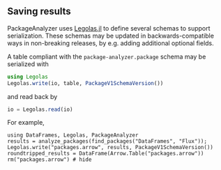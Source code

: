## Saving results

PackageAnalyzer uses [Legolas.jl](https://github.com/beacon-biosignals/Legolas.jl) to define several schemas
to support serialization. These schemas may be updated in backwards-compatible ways in non-breaking releases,
by e.g. adding additional optional fields.

A table compliant with the `package-analyzer.package` schema may be serialized with
```julia
using Legolas
Legolas.write(io, table, PackageV1SchemaVersion())
```
and read back by
```julia
io = Legolas.read(io)
```

For example,
```@repl 1
using DataFrames, Legolas, PackageAnalyzer
results = analyze_packages(find_packages("DataFrames", "Flux"));
Legolas.write("packages.arrow", results, PackageV1SchemaVersion())
roundtripped_results = DataFrame(Arrow.Table("packages.arrow"))
rm("packages.arrow") # hide
```
